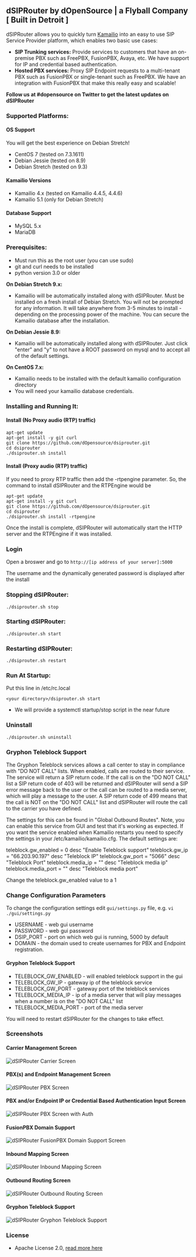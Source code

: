 ## dSIPRouter by dOpenSource | a Flyball Company [ Built in Detroit ]

dSIPRouter allows you to quickly turn [Kamailio](https://www.kamailio.org/) into an easy to use SIP Service Provider platform, which enables two basic use cases:

- **SIP Trunking services:** Provide services to customers that have an on-premise PBX such as FreePBX, FusionPBX, Avaya, etc.  We have support for IP and credential based authentication.
- **Hosted PBX services:** Proxy SIP Endpoint requests to a multi-tenant PBX such as FusionPBX or single-tenant such as FreePBX. We have an integration with FusionPBX that make this really easy and scalable!

**Follow us at #dopensource on Twitter to get the latest updates on dSIPRouter**

### Supported Platforms:

#### OS Support

You will get the best experience on Debian Stretch!  

- CentOS 7 (tested on 7.3.1611)
- Debian Jessie (tested on 8.9)
- Debian Stretch (tested on 9.3)

#### Kamailio Versions
- Kamailio 4.x (tested on Kamailio 4.4.5, 4.4.6)
- Kamailio 5.1 (only for Debian Stretch)

#### Database Support

- MySQL 5.x 
- MariaDB

### Prerequisites:

- Must run this as the root user (you can use sudo)
- git and curl needs to be installed
- python version 3.0 or older

**On Debian Stretch 9.x:**

- Kamailio will be automatically installed along with dSIPRouter.  Must be installed on a fresh install of Debian Stretch.  You will not be prompted for any information.  It will take anywhere from 3-5 minutes to install - depending on the processing power of the machine. You can secure the Kamailio database after the installation.

**On Debian Jessie 8.9:**

- Kamailio will be automatically installed along with dSIPRouter.  Just click "enter" and "y" to not have a ROOT password on mysql and to accept all of the default settings. 

**On CentOS 7.x:**

- Kamailio needs to be installed with the default kamailio configuration directory
- You will need your kamailio database credentials.


### Installing and Running It:

#### Install (No Proxy audio (RTP) traffic)

```
apt-get update
apt-get install -y git curl
git clone https://github.com/dOpensource/dsiprouter.git
cd dsiprouter
./dsiprouter.sh install
```

#### Install (Proxy audio (RTP) traffic)

If you need to proxy RTP traffic then add the -rtpengine parameter.  So, the command to install dSIPRouter and the RTPEngine would be

```
apt-get update
apt-get install -y git curl
git clone https://github.com/dOpensource/dsiprouter.git
cd dsiprouter
./dsiprouter.sh install -rtpengine
```

Once the install is complete, dSIPRouter will automatically start the HTTP server and the RTPEngine if it was installed.    

### Login 

Open a broswer and go to `http://[ip address of your server]:5000`

The username and the dynamically generated password is displayed after the install

### Stopping dSIPRouter:
```
./dsiprouter.sh stop
```

### Starting dSIPRouter:
```
./dsiprouter.sh start
```

### Restarting dSIPRouter:
```
./dsiprouter.sh restart
```

### Run At Startup:

Put this line in /etc/rc.local

```
<your directory>/dsiprouter.sh start
```
* We will provide a systemctl startup/stop script in the near future

### Uninstall
```
./dsiprouter.sh uninstall
```

### Gryphon Teleblock Support

The Gryphon Teleblock services allows a call center to stay in compliance with "DO NOT CALL" lists.  When enabled,
calls are routed to their service.  The service will return a SIP return code.  If the call is on the "DO NOT CALL" list a SIP return code of 403  will be returned 
and dSIPRouter will send a SIP error message back to the user or the call can be routed to a media server, which will
play a message to the user. A SIP return code of 499 means that the call is NOT on the "DO NOT CALL" list and dSIPRouter will route the call to the carrier you have defined.

The settings for this can be found in "Global Outbound Routes".  Note, you can enable this service from GUI and test that it's working as expected.  If you want the service
enabled when Kamailio restarts you need to specify the settings in your /etc/kamailio/kamailio.cfg.  The default settings are:

teleblock.gw_enabled = 0 desc "Enable Teleblock support"
teleblock.gw_ip = "66.203.90.197" desc "Teleblock IP"
teleblock.gw_port = "5066" desc "Teleblock Port"
teleblock.media_ip = "" desc "Teleblock media ip"
teleblock.media_port = "" desc "Teleblock media port"

Change the teleblock.gw_enabled value to a 1
 

### Change Configuration Parameters

To change the configuration settings edit `gui/settings.py` file, e.g. `vi ./gui/settings.py`

* USERNAME - web gui username
* PASSWORD - web gui password
* DSIP_PORT - port on which web gui is running, 5000 by default
* DOMAIN - the domain used to create usernames for PBX and Endpoint registration.  

#### Gryphon Teleblock Support

* TELEBLOCK_GW_ENABLED  - will enabled teleblock support in the gui
* TELEBLOCK_GW_IP - gateway ip of the teleblock service
* TELEBLOCK_GW_PORT - gateway port of the teleblock services
* TELEBLOCK_MEDIA_IP - ip of a media server that will play messages when a number is on the "DO NOT CALL" list
* TELEBLOCK_MEDIA_PORT - port of the media server

You will need to restart dSIPRouter for the changes to take effect.

### Screenshots

#### Carrier Management Screen
![dSIPRouter Carrier Screen](/docs/images/dsiprouter-carriers.jpg)

#### PBX(s) and Endpoint Management Screen
![dSIPRouter PBX Screen](/docs/images/dsiprouter-pbxs.jpg)

#### PBX and/or Endpoint IP or Credential Based Authentication Input Screen
![dSIPRouter PBX Screen with Auth](/docs/images/dsiprouter-pbx-auth.jpg)

#### FusionPBX Domain Support
![dSIPRouter FusionPBX Domain Support Screen](/docs/images/dsiprouter-fusionpbx_domain_support.jpg)

#### Inbound Mapping Screen
![dSIPRouter Inbound Mapping Screen](/docs/images/dsiprouter-inboundmapping.jpg)

#### Outbound Routing Screen
![dSIPRouter Outbound Routing Screen](/docs/images/dsiprouter-outboundrouting.jpg)

#### Gryphon Teleblock Support
![dSIPRouter Gryphon Teleblock Support](/docs/images/dsiprouter-teleblock.jpg)

### License

* Apache License 2.0, [read more here](./LICENSE)

